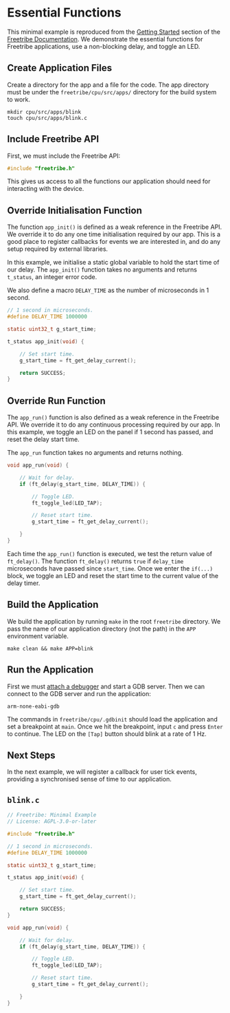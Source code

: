# Essential Functions

This minimal example is reproduced from the [Getting Started](https://bangcorrupt.github.io/freetribe-docs/getting-started) section of the [Freetribe Documentation](https://bangcorrupt.github.io/freetribe-docs/).
We demonstrate the essential functions for Freetribe applications, use a non-blocking delay, and toggle an LED.


## Create Application Files

Create a directory for the app and a file for the code.  The app directory must
be under the `freetribe/cpu/src/apps/` directory for the build system to work.

```
mkdir cpu/src/apps/blink
touch cpu/src/apps/blink.c
```

## Include Freetribe API

First, we must include the Freetribe API:

``` c
#include "freetribe.h"
```

This gives us access to all the functions our 
application should need for interacting with the device.


## Override Initialisation Function 

The function `app_init()` is defined as a weak reference in the Freetribe API.
We override it to do any one time initialisation required by our app. 
This is a good place to register callbacks for events we are interested in, 
and do any setup required by external libraries.

In this example, we initialise a static global variable to hold the start time of our delay. 
The `app_init()` function takes no arguments and returns `t_status`, an integer error code.

We also define a macro `DELAY_TIME` as the number of microseconds in 1 second.

``` c
// 1 second in microseconds.
#define DELAY_TIME 1000000 

static uint32_t g_start_time; 

t_status app_init(void) {

    // Set start time.
    g_start_time = ft_get_delay_current();

    return SUCCESS;
}
```

## Override Run Function

The `app_run()` function is also defined as a  weak reference in the Freetribe API. 
We override it to do any continuous processing required by our app.
In this example, we toggle an LED on the panel if 1 second has passed, 
and reset the delay start time. 

The `app_run` function takes no arguments and returns nothing.

``` c
void app_run(void) {

    // Wait for delay.
    if (ft_delay(g_start_time, DELAY_TIME)) {

        // Toggle LED.
        ft_toggle_led(LED_TAP);

        // Reset start time.
        g_start_time = ft_get_delay_current();

    }
}
```

Each time the `app_run()` function is executed, we test the return value of `ft_delay()`.
The function `ft_delay()` returns `true` if `delay_time` microseconds have passed since `start_time`.
Once we enter the `if(...)` block, we toggle an LED and reset the start time 
to the current value of the delay timer.

## Build the Application

We build the application by running `make` in the root `freetribe` directory.
We pass the name of our application directory (not the path) in the `APP` environment variable.

```
make clean && make APP=blink
```

## Run the Application

First we must [attach a debugger](https://bangcorrupt.github.io/freetribe-docs/debugging) and start a GDB server.  Then we can connect to the GDB server and run the application:

```
arm-none-eabi-gdb
```

The commands in `freetribe/cpu/.gdbinit` should load the application and set a breakpoint at `main`.
Once we hit the breakpoint, input `c` and press `Enter` to continue.  The LED on the `[Tap]` button should
blink at a rate of 1 Hz.

## Next Steps

In the next example, we will register a callback for user tick events, 
providing a synchronised sense of time to our application.

## `blink.c`

``` c
// Freetribe: Minimal Example
// License: AGPL-3.0-or-later

#include "freetribe.h"

// 1 second in microseconds.
#define DELAY_TIME 1000000 

static uint32_t g_start_time; 

t_status app_init(void) {

    // Set start time.
    g_start_time = ft_get_delay_current();

    return SUCCESS;
}

void app_run(void) {

    // Wait for delay.
    if (ft_delay(g_start_time, DELAY_TIME)) {

        // Toggle LED.
        ft_toggle_led(LED_TAP);

        // Reset start time.
        g_start_time = ft_get_delay_current();

    }
}
```
